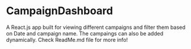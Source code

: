 # CampaignDashboard
A React.js app built for viewing different campaigns and filter them based on Date and campaign name. The campaings can also be added dynamically. Check ReadMe.md file for more info!
